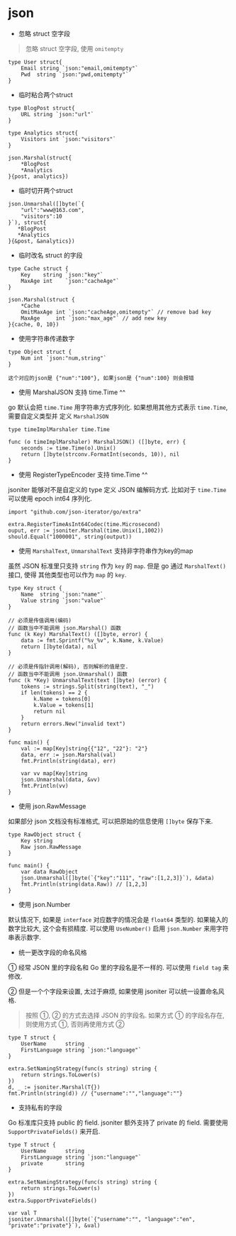 # json 

- 忽略 struct 空字段

> 忽略 struct 空字段, 使用 `omitempty`

```cgo
type User struct{
    Email string `json:"email,omitempty"`
    Pwd  string `json:"pwd,omitempty"`
}
```

- 临时粘合两个struct

```
type BlogPost struct{
    URL string `json:"url"`
}

type Analytics struct{
    Visitors int `json:"visitors"`
}

json.Marshal(struct{
    *BlogPost
    *Analytics
}{post, analytics})
```

- 临时切开两个struct

```
json.Unmarshal([]byte(`{
    "url":"www@163.com",
    "visitors":10
}`), struct{
   *BlogPost
   *Analytics
}{&post, &analytics})
```


- 临时改名 struct 的字段

```
type Cache struct {
    Key    string `json:"key"`
    MaxAge int    `json:"cacheAge"`
}

json.Marshal(struct {
    *Cache
    OmitMaxAge int `json:"cacheAge,omitempty"` // remove bad key
    MaxAge     int `json:"max_age"` // add new key
}{cache, 0, 10})
```


- 使用字符串传递数字

```
type Object struct {
    Num int `json:"num,string"`
}

这个对应的json是 {"num":"100"}, 如果json是 {"num":100} 则会报错
```


- 使用 MarshalJSON 支持 time.Time ^^

go 默认会把 `time.Time` 用字符串方式序列化. 如果想用其他方式表示 `time.Time`, 需要自定义类型并
定义 `MarshalJSON`

```
type timeImplMarshaler time.Time

func (o timeImplMarshaler) MarshalJSON() ([]byte, err) {
    seconds := time.Time(o).Unix()
    return []byte(strconv.FormatInt(seconds, 10)), nil
}
```


- 使用 RegisterTypeEncoder 支持 time.Time ^^

jsoniter 能够对不是自定义的 type 定义 JSON 编解码方式. 比如对于 `time.Time` 可以使用 epoch int64 
序列化.


```
import "github.com/json-iterator/go/extra"

extra.RegisterTimeAsInt64Codec(time.Microsecond)
ouput, err := jsoniter.Marshal(time.Unix(1,1002))
should.Equal("1000001", string(output))
```


- 使用 `MarshalText`, `UnmarshalText` 支持非字符串作为key的map

虽然 JSON 标准里只支持 `string` 作为 `key` 的 `map`. 但是 go 通过 `MarshalText()` 接口, 使得
其他类型也可以作为 `map` 的 `key`.

```
type Key struct {
    Name  string `json:"name"`
    Value string `json:"value"`
}

// 必须是传值调用(编码)
// 函数当中不能调用 json.Marshal() 函数
func (k Key) MarshalText() ([]byte, error) {
    data := fmt.Sprintf("%v_%v", k.Name, k.Value)
    return []byte(data), nil
}

// 必须是传指针调用(解码), 否则解析的值是空. 
// 函数当中不能调用 json.Unmarshal() 函数
func (k *Key) UnmarshalText(text []byte) (error) {
    tokens := strings.Split(string(text), "_")
    if len(tokens) == 2 {
        k.Name = tokens[0]
        k.Value = tokens[1]
        return nil
    }
    return errors.New("invalid text")
}

func main() {
    val := map[Key]string{{"12", "22"}: "2"}
    data, err := json.Marshal(val)
    fmt.Println(string(data), err)

    var vv map[Key]string
    json.Unmarshal(data, &vv)
    fmt.Println(vv)
}

```


- 使用 json.RawMessage

如果部分 json 文档没有标准格式, 可以把原始的信息使用 `[]byte` 保存下来.

```
type RawObject struct {
    Key string
    Raw json.RawMessage
}

func main() {
    var data RawObject
    json.Unmarshal([]byte(`{"key":"111", "raw":[1,2,3]}`), &data)
    fmt.Println(string(data.Raw)) // [1,2,3]
}
```

- 使用 json.Number

默认情况下, 如果是 `interface` 对应数字的情况会是 `float64` 类型的. 如果输入的数字比较大, 这个会有损精度. 
可以使用 `UseNumber()` 启用 `json.Number` 来用字符串表示数字.


- 统一更改字段的命名风格

① 经常 JSON 里的字段名和 Go 里的字段名是不一样的. 可以使用 `field tag` 来修改.

② 但是一个个字段来设置, 太过于麻烦, 如果使用 jsoniter 可以统一设置命名风格.

> 按照 ①, ② 的方式去选择 JSON 的字段名. 如果方式 ① 的字段名存在, 则使用方式 ①, 否则再使用方式 ②

```
type T struct {
    UserName      string
    FirstLanguage string `json:"language"`
}

extra.SetNamingStrategy(func(s string) string {
    return strings.ToLower(s)
})
d, _ := jsoniter.Marshal(T{})
fmt.Println(string(d)) // {"username":"","language":""}
```

- 支持私有的字段

Go 标准库只支持 public 的 field. jsoniter 额外支持了 private 的 field. 需要使用 `SupportPrivateFields()`
来开启.

```
type T struct {
    UserName      string
    FirstLanguage string `json:"language"`
    private       string
}

extra.SetNamingStrategy(func(s string) string {
    return strings.ToLower(s)
})
extra.SupportPrivateFields()

var val T
jsoniter.Unmarshal([]byte(`{"username":"", "language":"en", "private":"private"}`), &val)
```
